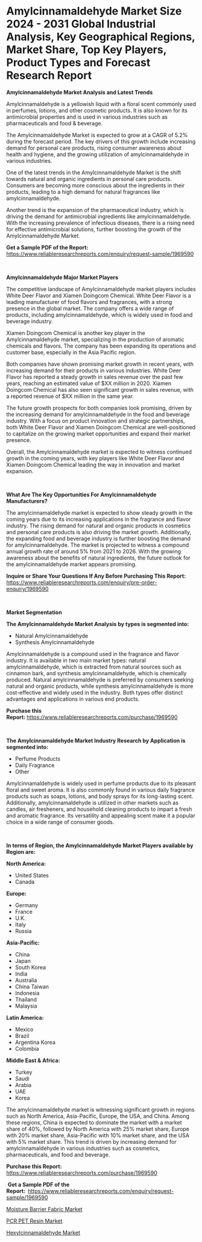 <p><h1>Amylcinnamaldehyde Market Size 2024 - 2031 Global Industrial Analysis, Key Geographical Regions, Market Share, Top Key Players, Product Types and Forecast Research Report</h1></p><p><strong>Amylcinnamaldehyde Market Analysis and Latest Trends</strong></p>
<p><p>Amylcinnamaldehyde is a yellowish liquid with a floral scent commonly used in perfumes, lotions, and other cosmetic products. It is also known for its antimicrobial properties and is used in various industries such as pharmaceuticals and food & beverage.</p><p>The Amylcinnamaldehyde Market is expected to grow at a CAGR of 5.2% during the forecast period. The key drivers of this growth include increasing demand for personal care products, rising consumer awareness about health and hygiene, and the growing utilization of amylcinnamaldehyde in various industries.</p><p>One of the latest trends in the Amylcinnamaldehyde Market is the shift towards natural and organic ingredients in personal care products. Consumers are becoming more conscious about the ingredients in their products, leading to a high demand for natural fragrances like amylcinnamaldehyde.</p><p>Another trend is the expansion of the pharmaceutical industry, which is driving the demand for antimicrobial ingredients like amylcinnamaldehyde. With the increasing prevalence of infectious diseases, there is a rising need for effective antimicrobial solutions, further boosting the growth of the Amylcinnamaldehyde Market.</p></p>
<p><strong>Get a Sample PDF of the Report:&nbsp;</strong> <a href="https://www.reliableresearchreports.com/enquiry/request-sample/1969590">https://www.reliableresearchreports.com/enquiry/request-sample/1969590</a></p>
<p>&nbsp;</p>
<p><strong>Amylcinnamaldehyde Major Market Players</strong></p>
<p><p>The competitive landscape of Amylcinnamaldehyde market players includes White Deer Flavor and Xiamen Doingcom Chemical. White Deer Flavor is a leading manufacturer of food flavors and fragrances, with a strong presence in the global market. The company offers a wide range of products, including amylcinnamaldehyde, which is widely used in food and beverage industry.</p><p>Xiamen Doingcom Chemical is another key player in the Amylcinnamaldehyde market, specializing in the production of aromatic chemicals and flavors. The company has been expanding its operations and customer base, especially in the Asia Pacific region.</p><p>Both companies have shown promising market growth in recent years, with increasing demand for their products in various industries. White Deer Flavor has reported a steady growth in sales revenue over the past few years, reaching an estimated value of $XX million in 2020. Xiamen Doingcom Chemical has also seen significant growth in sales revenue, with a reported revenue of $XX million in the same year.</p><p>The future growth prospects for both companies look promising, driven by the increasing demand for amylcinnamaldehyde in the food and beverage industry. With a focus on product innovation and strategic partnerships, both White Deer Flavor and Xiamen Doingcom Chemical are well-positioned to capitalize on the growing market opportunities and expand their market presence.</p><p>Overall, the Amylcinnamaldehyde market is expected to witness continued growth in the coming years, with key players like White Deer Flavor and Xiamen Doingcom Chemical leading the way in innovation and market expansion.</p></p>
<p>&nbsp;</p>
<p><strong>What Are The Key Opportunities For Amylcinnamaldehyde Manufacturers?</strong></p>
<p><p>The amylcinnamaldehyde market is expected to show steady growth in the coming years due to its increasing applications in the fragrance and flavor industry. The rising demand for natural and organic products in cosmetics and personal care products is also driving the market growth. Additionally, the expanding food and beverage industry is further boosting the demand for amylcinnamaldehyde. The market is projected to witness a compound annual growth rate of around 5% from 2021 to 2026. With the growing awareness about the benefits of natural ingredients, the future outlook for the amylcinnamaldehyde market appears promising.</p></p>
<p><strong>Inquire or Share Your Questions If Any Before Purchasing This Report:</strong> <a href="https://www.reliableresearchreports.com/enquiry/pre-order-enquiry/1969590">https://www.reliableresearchreports.com/enquiry/pre-order-enquiry/1969590</a></p>
<p>&nbsp;</p>
<p><strong>Market Segmentation</strong></p>
<p><strong>The Amylcinnamaldehyde Market Analysis by types is segmented into:</strong></p>
<p><ul><li>Natural Amylcinnamaldehyde</li><li>Synthesis Amylcinnamaldehyde</li></ul></p>
<p><p>Amylcinnamaldehyde is a compound used in the fragrance and flavor industry. It is available in two main market types: natural amylcinnamaldehyde, which is extracted from natural sources such as cinnamon bark, and synthesis amylcinnamaldehyde, which is chemically produced. Natural amylcinnamaldehyde is preferred by consumers seeking natural and organic products, while synthesis amylcinnamaldehyde is more cost-effective and widely used in the industry. Both types offer distinct advantages and applications in various end products.</p></p>
<p><strong>Purchase this Report:&nbsp;</strong><a href="https://www.reliableresearchreports.com/purchase/1969590">https://www.reliableresearchreports.com/purchase/1969590</a></p>
<p>&nbsp;</p>
<p><strong>The Amylcinnamaldehyde Market Industry Research by Application is segmented into:</strong></p>
<p><ul><li>Perfume Products</li><li>Daily Fragrance</li><li>Other</li></ul></p>
<p><p>Amylcinnamaldehyde is widely used in perfume products due to its pleasant floral and sweet aroma. It is also commonly found in various daily fragrance products such as soaps, lotions, and body sprays for its long-lasting scent. Additionally, amylcinnamaldehyde is utilized in other markets such as candles, air fresheners, and household cleaning products to impart a fresh and aromatic fragrance. Its versatility and appealing scent make it a popular choice in a wide range of consumer goods.</p></p>
<p>&nbsp;</p>
<p><strong>In terms of Region, the Amylcinnamaldehyde Market Players available by Region are:</strong></p>
<p>
    <p> <strong> North America: </strong>
        <ul>
            <li>United States</li>
            <li>Canada</li>
        </ul>
        </p> 
    <p> <strong> Europe: </strong>
        <ul>
            <li>Germany</li>
            <li>France</li>
            <li>U.K.</li>
            <li>Italy</li>
            <li>Russia</li>
        </ul>
        </p> 
    <p> <strong> Asia-Pacific: </strong>
        <ul>
            <li>China</li>
            <li>Japan</li>
            <li>South Korea</li>
            <li>India</li>
            <li>Australia</li>
            <li>China Taiwan</li>
            <li>Indonesia</li>
            <li>Thailand</li>
            <li>Malaysia</li>
        </ul>
        </p> 
    <p> <strong> Latin America: </strong>
        <ul>
            <li>Mexico</li>
            <li>Brazil</li>
            <li>Argentina Korea</li>
            <li>Colombia</li>
        </ul>
        </p> 
    <p> <strong> Middle East & Africa: </strong>
        <ul>
            <li>Turkey</li>
            <li>Saudi</li>
            <li>Arabia</li>
            <li>UAE</li>
            <li>Korea</li>
        </ul>
    </p>
    </p>
<p><p>The amylcinnamaldehyde market is witnessing significant growth in regions such as North America, Asia-Pacific, Europe, the USA, and China. Among these regions, China is expected to dominate the market with a market share of 40%, followed by North America with 25% market share, Europe with 20% market share, Asia-Pacific with 10% market share, and the USA with 5% market share. This trend is driven by increasing demand for amylcinnamaldehyde in various industries such as cosmetics, pharmaceuticals, and food and beverage.</p></p>
<p><strong>Purchase this Report: </strong><a href="https://www.reliableresearchreports.com/purchase/1969590">https://www.reliableresearchreports.com/purchase/1969590</a></p>
<p>&nbsp;<strong>Get a Sample PDF of the Report:&nbsp;&nbsp;</strong><a href="https://www.reliableresearchreports.com/enquiry/request-sample/1969590">https://www.reliableresearchreports.com/enquiry/request-sample/1969590</a></p>
<p><strong></strong></p>
<p><p><a href="https://github.com/changoleonlaverguenzanoexiste/Market-Research-Report-List-2/blob/main/moisture-barrier-fabric-market.md">Moisture Barrier Fabric Market</a></p><p><a href="https://github.com/dimitrishawkinswaynenp91rgz/Market-Research-Report-List-1/blob/main/pcr-pet-resin-market.md">PCR PET Resin Market</a></p><p><a href="https://github.com/danielneavesallisons03mba/Market-Research-Report-List-1/blob/main/hexylcinnamaldehyde-market.md">Hexylcinnamaldehyde Market</a></p></p>